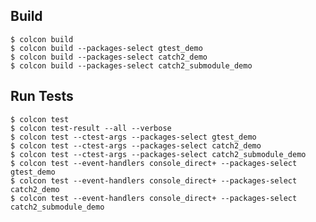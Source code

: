 ## Build
    $ colcon build
    $ colcon build --packages-select gtest_demo
    $ colcon build --packages-select catch2_demo
    $ colcon build --packages-select catch2_submodule_demo


## Run Tests
    $ colcon test
    $ colcon test-result --all --verbose
    $ colcon test --ctest-args --packages-select gtest_demo
    $ colcon test --ctest-args --packages-select catch2_demo
    $ colcon test --ctest-args --packages-select catch2_submodule_demo
    $ colcon test --event-handlers console_direct+ --packages-select gtest_demo
    $ colcon test --event-handlers console_direct+ --packages-select catch2_demo
    $ colcon test --event-handlers console_direct+ --packages-select catch2_submodule_demo

